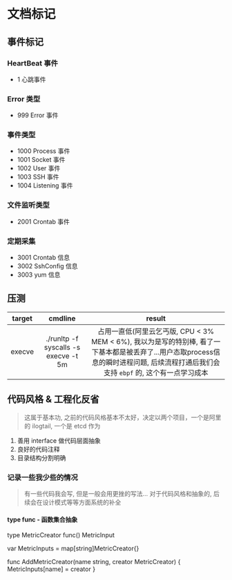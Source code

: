 # 文档标记

## 事件标记

### HeartBeat 事件

- 1 心跳事件

### Error 类型

- 999  Error 事件

### 事件类型

- 1000 Process 事件
- 1001 Socket  事件
- 1002 User 事件
- 1003 SSH 事件
- 1004 Listening 事件

### 文件监听类型

- 2001 Crontab 事件

### 定期采集

- 3001 Crontab 信息
- 3002 SshConfig 信息
- 3003 yum 信息

## 压测

|target|cmdline|result|
|:-:|:-:|:-:|
|execve|./runltp -f syscalls -s execve -t 5m|占用一直低(阿里云乞丐版, CPU < 3% MEM < 6%), 我以为是写的特别棒, 看了一下基本都是被丢弃了...用户态取process信息的瞬时进程问题, 后续流程打通后我们会支持 `ebpf` 的, 这个有一点学习成本|

## 代码风格 & 工程化反省

> 这属于基本功, 之前的代码风格基本不太好，决定以两个项目，一个是阿里的 ilogtail, 一个是 etcd 作为

1. 善用 interface 做代码层面抽象
2. 良好的代码注释
3. 目录结构分割明确

### 记录一些我少些的情况

> 有一些代码我会写, 但是一般会用更挫的写法... 对于代码风格和抽象的, 后续会在设计模式等等方面系统的补全

#### type func - 函数集合抽象

type MetricCreator func() MetricInput

var MetricInputs = map[string]MetricCreator{}

func AddMetricCreator(name string, creator MetricCreator) {
	MetricInputs[name] = creator
}

